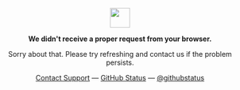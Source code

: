 <p align="center">
	<img width="40" src="https://github.githubassets.com/images/mona-loading-default.gif">
<p align="center"><strong>We didn't receive a proper request from your browser.</strong></p>
<p align="center">Sorry about that. Please try refreshing and contact us if the problem persists.</p>
<p align="center">
	<a href="https://youtu.be/dQw4w9WgXcQ">Contact Support</a> —
	<a href="https://youtu.be/dQw4w9WgXcQ">GitHub Status</a> —
	<a href="https://youtu.be/dQw4w9WgXcQ">@githubstatus</a>
</p>
</p>
